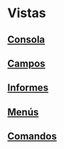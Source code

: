 # Vistas
## [Consola](d1console/README.md)
## [Campos](d2fields/README.md)
## [Informes](d3reports/README.md)
## [Menús](d4menus/README.md)
## [Comandos](d5commands/README.md)